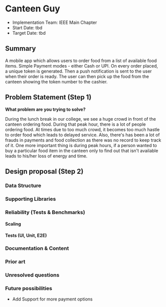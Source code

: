 # Canteen Guy

- Implementation Team: IEEE Main Chapter
- Start Date: tbd
- Target Date: tbd

## Summary

[summary]: #summary

<!-- Brief explanation of the proposed contribution. Write your answer below. -->
A mobile app which allows users to order food from a list of available food items. Simple Payment modes - either Cash or UPI. On every order placed, a unique token is generated. Then a push notification is sent to the user when their order is ready. The user can then pick up the food from the canteen showing the token number to the cashier.

## Problem Statement (Step 1)

[problem-statement]: #problem-statement

**What problem are you trying to solve?**

During the lunch break in our college, we see a huge crowd in front of the canteen ordering food. During that peak hour, there is a lot of people ordering food. At times due to too much crowd, it becomes too much hastle to order food which leads to delayed service. Also, there's has been a lot of frauds in payments and food collection as there was no record to keep track of it. One more important thing is during peak hours, if a person wanted to buy a particular food item in the canteen only to find out that isn't available leads to his/her loss of energy and time.

## Design proposal (Step 2)

[design-proposal]: #design-proposal

<!--
This is the technical portion of the RFC. Explain the design in sufficient detail, keeping in mind the following:

- Its interaction with other parts of the system is clear
- It is reasonably clear how the contribution would be implemented
- Dependencies on libraries, tools, projects, or work that isn't yet complete
- New API routes that need to be created or modifications to the existing routes (if needed)
- Any breaking changes and ways in which we can ensure backward compatibility.
- Use Cases
- Goals
- Deliverables
- Changes to documentation
- Ways to scale the solution

Ensure that you include examples and code snippets to allow the community to understand the proposed solution. **It would be best if the examples use naming conventions that you intend to use during the actual implementation to suggest changes early on during the development.**

Write your answer below.

-->

### Data Structure

<!--
What kind of changes or additions are required for the particual project base collections
to support this feature. Explain which entities should be added or updated, what new attributes they
need to have and why. Please think well about the naming conventions and how well they play with other
conventions. Try and stay as consistent with existing patterns as much as possible.
-->

### Supporting Libraries

<!--
Which different libraries do we need to support the new features?
Please describe the new library's potential API?
Avoid using 3rd party libraries when possible, if required - explain why.
-->

### Reliability (Tests & Benchmarks)

#### Scaling

<!-- Explain how we will scale this new feature. -->

#### Tests (UI, Unit, E2E)

<!-- 
Explain how we will test the new feature. 
You can use "N/A" if this section is not relevant to your proposal.
-->

### Documentation & Content

<!--

Documentation is vital for making this new feature a success for both developers using the project and the project maintainers.
Please answer the following questions:

1. What **docs** would support this feature?
2. Do we need to update the **contribution guide** with a new section or a supporting tutorial?
3. What **tutorials** (text/video) might help developers understand this feature scope, capabilities, and possible use-cases?

-->

### Prior art

[prior-art]: #prior-art

<!--

Discuss prior art, both the good and the bad, in relation to this proposal.
A few examples of what this can include are:

- Does this functionality exist in other software, and what experience has their community had?
- For other teams: What lessons can we learn from what other communities have done here?
- Papers: Are there any published papers or great posts that discuss this? If you have some relevant papers to refer to, this can serve as a more detailed theoretical background.

This section is intended to encourage you as an author to think about the
lessons from other software, provide readers of your RFC with a fuller picture.
If there is no prior art, that is fine - your ideas are interesting to us, whether they are brand new or an adaptation from other software.

Write your answer below.
-->

### Unresolved questions

[unresolved-questions]: #unresolved-questions

<!-- What parts of the design do you expect to resolve through the RFC process before this gets merged? -->

<!-- Write your answer below. -->

### Future possibilities

[future-possibilities]: #future-possibilities

<!-- This is also a good place to "dump ideas" if they are out of scope for the RFC you are writing but otherwise related. -->

<!-- Write your answer below. -->
- Add Support for more payment options
